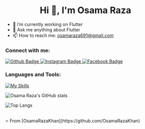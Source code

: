  <h1 align="center">Hi 👋, I'm Osama Raza</h1>

- 🔭 I’m currently working on Flutter
- 💬 Ask me anything about Flutter 
- 📫 How to reach me: osamaraza691@gmail.com
  
### Connect with me:
<div id="badges">
  <a href="https://github.com/OsamaRazaKhan">
    <img src="https://img.shields.io/badge/Github-white?style=for-the-badge&logo=Github&logoColor=black" alt="Github Badge"/>
  </a>
   <a href="https://www.instagram.com/khanosamaraza?igsh=YzljYTk1ODg3Zg==">
    <img src="https://img.shields.io/badge/Instagram-purple?style=for-the-badge&logo=instagram&logoColor=white" alt="Instagram Badge"/>
  </a>
   <a href="https://www.facebook.com/profile.php?id=100083050809305">
    <img src="https://img.shields.io/badge/Facebook-blue?style=for-the-badge&logo=facebook&logoColor=white" alt="Facebook Badge"/>
  </a>
  
</div>

### Languages and Tools:
[![My Skills](https://skillicons.dev/icons?i=flutter,dart,firebase,github,git,csharp,dotnet,postman,figma)](https://skillicons.dev)

![Osama Raza's GitHub stats](https://github-readme-stats.vercel.app/api?username=OsamaRazaKhan&show_icons=true&theme=dark)

![Top Langs](https://github-readme-stats.vercel.app/api/top-langs/?username=OsamaRazaKhan&theme=dark)


<br>
⭐️ From [OsamaRazaKhan](https://github.com/OsamaRazaKhan)
